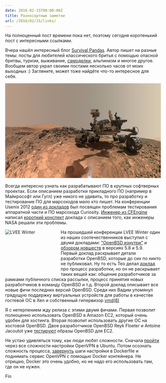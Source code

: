 ```yaml
---
date: 2016-02-15T00:00:00Z
title: Разносортные заметки
url: /2016/02/15/links/
---
```


На полноценный пост времени пока нет, поэтому сегодня коротенький пост с
интересными ссылками.

Вчера нашёл интересный блог [Survival Pandas](http://survivalpandas.blogspot.ru/).
Автор пишет на разные темы: посты для любителей классического бритья с помощью опасной бритвы,
туризм, выживание, [самоделки](http://survivalpandas.blogspot.ru/search/label/%D1%85%D1%8D%D0%BD%D0%B4%D0%BC%D1%8D%D0%B9%D0%B4), альпинизм и многое другое.
Вообщем автор украл своими постами несколько часов от моих выходных :)
Загляните, может тоже найдёте что-то интересное для себя.

<img src="/images/curiosity-selfie.jpg">

Всегда интересно узнать как разрабатывают ПО в крупных софтверных проектах.
Если описанием разработки прикладного ПО (например в Майкрософт или Гугл) уже
никого не удивить, то про разработку и тестирование ПО для марсоходов мало кто
пишет. На конференции Usenix 2012 [один из докладов](https://www.usenix.org/conference/hotdep12/workshop-program/presentation/holzmann)
был посвящен проблемам тестирования аппаратной части и ПО марсохода Curiosity.
[Инженер из CFEngine](https://twitter.com/atsaloli) написал [короткий конспект](http://www.verticalsysadmin.com/making_robust_software/)
доклада с описанием того, как инженеры NASA решали эти проблемы.

<img  style="float:left;" src="http://winter.lvee.org/uploads/image_upload/file/201/lvee_logo_winter_180x144_b.png" width="180" height="144" border="0" alt="LVEE Winter" title="LVEE Winter" /> На прошедшей конференции LVEE Winter один из наших соотечественников выступил с
двумя докладами: ["OpenBSD изнутри"](https://lvee.org/ru/abstracts/170) и
[обзором новшеств](https://lvee.org/ru/abstracts/175) в версиях 5.8 и 5.9.
Первый доклад раскрывает детали разработки OpenBSD, которые до сих по никто не
публиковал. Ну то есть Тео делал [доклад](http://www.openbsd.org/papers/asiabsdcon2009-release_engineering/) про процесс разработки, но он не раскрывает таких вещей как:
общение разработчиков за рамками публичного списка рассылки, процесс принятия новых разработчиков в команду OpenBSD и т.д. Второй доклад описывает все новые фичи последних версий OpenBSD. Среди них Вадим упомянул грядущую поддержку виртуальных устройств для работы в
качестве гостевой ОС в Xen и собственный гипервизор
[vmd(8)](http://www.openbsd.org/cgi-bin/man.cgi/OpenBSD-current/man8/vmd.8?query=vmd&sec=8)

Я с нетерпением жду релиза с этими двумя фичами.  Первая позволит полноценно
использовать OpenBSD в Amazon EC2, который очень удобен для хостинга. Вторая
позволит использовать другие ОС на хостовой OpenBSD. Двое разработчиков OpenBSD Reyk Floeter и Antoine Jacoutot уже [тестируют](http://blog.d2-si.fr/2016/02/15/openbsd-on-aws/) образы OpenBSD для EC2.

Не устаю удивляться тому, как люди любят сложности. Сначала
[пройти](http://www.juev.org/2013/09/29/openvpn/) через все сложности настройки
OpenVPN в Ubuntu. Потом осознать сложность процесса,
[завернуть](http://www.juev.org/2016/02/12/docker-vpn/) шаги настройки в
Dockerfile и поднимать сервис OpenVPN с помощью Docker контейнера. Не отрицаю, Docker
это очень удобно, но не надо его использовать там, где он не нужен.

Fin
